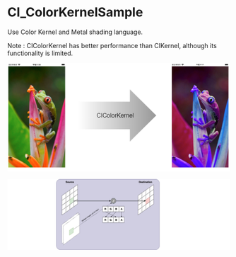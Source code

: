 # CI_ColorKernelSample

Use Color Kernel and Metal shading language.

Note : CIColorKernel has better performance than CIKernel, although its functionality is limited.

![](./CI_ColorKernelSample.png)

![](./CI_ColorKernelSample_proc.png)
